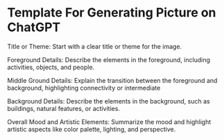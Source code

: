 # Template For Generating Picture on ChatGPT

Title or Theme: Start with a clear title or theme for the image.

Foreground Details: Describe the elements in the foreground, including activities, objects, and people.

Middle Ground Details: Explain the transition between the foreground and background, highlighting connectivity or intermediate

Background Details: Describe the elements in the background, such as buildings, natural features, or activities.

Overall Mood and Artistic Elements: Summarize the mood and highlight artistic aspects like color palette, lighting, and perspective.

